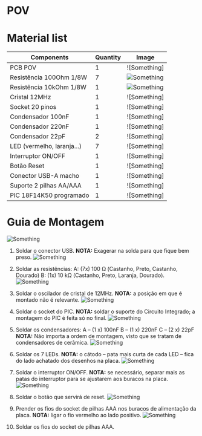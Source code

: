 # POV

# Material list

| Components | Quantity | Image |
| -----------|----------|-------|
| PCB POV | 1 | ![Something] |
| Resistência 100Ohm 1/8W | 7 | ![Something](images/resistencia_1k.jpg) |
| Resistência 10kOhm 1/8W | 1 | ![Something](images/resistencia_1k.jpg) |
| Cristal 12MHz | 1 | ![Something] |
| Socket 20 pinos | 1 | ![Something] |
| Condensador 100nF | 1 | ![Something] |
| Condensador 220nF | 1 | ![Something] |
| Condensador 22pF | 2 | ![Something] |
| LED (vermelho, laranja...) | 7 | ![Something] |
| Interruptor ON/OFF | 1 | ![Something] |
| Botão Reset | 1 | ![Something] |
| Conector USB-A macho | 1 | ![Something] |
| Suporte 2 pilhas AA/AAA | 1 | ![Something] |
| PIC 18F14K50 programado | 1 | ![Something] |



# Guia de Montagem
![Something](images/1.png)
1. Soldar o conector USB.
**NOTA:** Exagerar na solda para que fique bem preso.
![Something](images/2.png)

2. Soldar as resistências:
A: (7x) 100 Ω (Castanho, Preto, Castanho, Dourado)
B: (1x) 10 kΩ (Castanho, Preto, Laranja, Dourado).
![Something](images/3.png)

3. Soldar o oscilador de cristal de 12MHz.
**NOTA:** a posição em que é montado não é relevante.
![Something](images/4.png)

4. Soldar o socket do PIC.
**NOTA:** soldar o suporte do Circuito Integrado; a montagem do PIC é feita só no final.
![Something](images/5.png)

5. Soldar os condensadores:
A – (1 x) 100nF
B – (1 x) 220nF
C – (2 x) 22pF
**NOTA:** Não importa a ordem de montagem, visto que se tratam de condensadores de cerâmica.
![Something](images/6.png)

6. Soldar os 7 LEDs.
**NOTA:** o cátodo – pata mais curta de cada LED – fica do lado achatado dos desenhos na placa.
![Something](images/7.png)

7. Soldar o interruptor ON/OFF.
**NOTA:** se necessário, separar mais as patas do interruptor para se ajustarem aos buracos na placa.
![Something](images/8.png)

8. Soldar o botão que servirá de reset.
![Something](images/9.png)

9. Prender os fios do socket de pilhas AAA nos buracos de alimentação da placa.
**NOTA:** ligar o fio vermelho ao lado positivo.
![Something](images/10.png)

10. Soldar os fios do socket de pilhas AAA.
